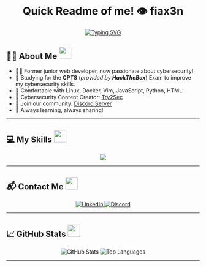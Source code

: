 <h1 align="center"> Quick Readme of me! 👁️ fiax3n</h1>

<p align="center">
	<a href="https://github.com/fiax3n">
		<img src="https://readme-typing-svg.herokuapp.com?font=Fira+Code&pause=1000&center=true&width=435&lines=Ethical+Hacker;Penetration+Tester;Cybersecurity+Enthusiast" alt="Typing SVG" />
	</a>
</p>


## 👨‍💻 About Me <img src="https://media0.giphy.com/media/v1.Y2lkPTc5MGI3NjExOGFoZzJtYnVicXQ3MzB0dWdvYmppbDBoaDN2cW9jaG01NDA4eWxxYiZlcD12MV9pbnRlcm5hbF9naWZfYnlfaWQmY3Q9cw/l0MYGlG4YLB51v0bu/giphy.gif" width="32px">

- 🧑‍💻 Former junior web developer, now passionate about cybersecurity!
- 🎯 Studying for the **CPTS** (*provided by **HackTheBox***) Exam to improve my cybersecurity skills.
- 🐧 Comfortable with Linux, Docker, Vim, JavaScript, Python, HTML.
- 🎥 Cybersecurity Content Creator: [Try2Sec](https://youtube.com/@try2sec)
- 💬 Join our community: [Discord Server](https://discord.gg/vEg5NKBa6pk)
- 🚀 Always learning, always sharing!

---

## 💻 My Skills <img src="https://media3.giphy.com/media/v1.Y2lkPTc5MGI3NjExeWdiZXFpeDBieWY4bGx6b2dzZzhvZTI5cDlld3drazMwbzIzODk1cyZlcD12MV9pbnRlcm5hbF9naWZfYnlfaWQmY3Q9cw/MiZHDIEMFaNzHRRGth/giphy.gif" width="32px">
<p align="center">
  <img src="https://skillicons.dev/icons?i=linux,docker,vim,bash,py,html,js,kali" />
</p>

---

## 📬 Contact Me <img src="https://media2.giphy.com/media/v1.Y2lkPTc5MGI3NjExeW0xYzB4bmUxOGt2OXVhdmZ4MHh2YTM3cmZ2bnJnZmVqcjVoMWxteiZlcD12MV9pbnRlcm5hbF9naWZfYnlfaWQmY3Q9cw/HxFDhA4TSjaxwI6T3s/giphy.gif" width="32px">

<p align="center">
  <a href="https://www.linkedin.com/in/yusuf-marin-bekri-7ba210325/" target="_blank">
    <img src="https://img.shields.io/badge/LinkedIn-0A66C2?style=for-the-badge&logo=linkedin&logoColor=white" alt="LinkedIn"/>
  </a>
  <a href="https://discord.com/users/1323032471322755153" target="_blank">
    <img src="https://img.shields.io/badge/Discord-5865F2?style=for-the-badge&logo=discord&logoColor=white" alt="Discord"/>
  </a>
</p>

---

## 📈 GitHub Stats  <img src="https://media3.giphy.com/media/v1.Y2lkPTc5MGI3NjExdXZmdGplajZhZm1wZHhvZW0xZG54bnAzMXRja21yZTQxaXJpNnliYiZlcD12MV9pbnRlcm5hbF9naWZfYnlfaWQmY3Q9cw/RMAMQ3C5oK3gv7KABv/giphy.gif" width="32px">

<p align="center">
  <img src="https://github-readme-stats.vercel.app/api?username=fiax3n&show_icons=true&theme=github_dark" alt="GitHub Stats" />
  <img src="https://github-readme-stats.vercel.app/api/top-langs/?username=fiax3n&layout=compact&theme=github_dark" alt="Top Languages" />
</p>

---

